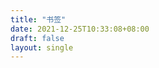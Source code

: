 ```yaml
---
title: "书签"
date: 2021-12-25T10:33:08+08:00
draft: false
layout: single
---
```


<div id="bookmarks_container"></div>

<script>
  document.addEventListener("DOMContentLoaded", function () {
    const PER_PAGE = 50;

    async function fetchBookmarks(page = 0) {
      const req = await fetch(
        `https://api.allorigins.win/get?url=${encodeURIComponent(
          `https://api.raindrop.io/v1/raindrops/34199304?sort=-created&search=type:link&perpage=${PER_PAGE}&page=${page}`
        )}&Authorization=Bearer%20d7e078a0-3f49-4419-981a-8695c399b0d8`
      );

      if (!req.ok) {
        console.error("Failed to fetch bookmarks:", req.statusText);
        return [];
      }

      const data = await req.json();
      const parsedData = JSON.parse(data.contents);

      return parsedData?.items.map((item) => ({
        _id: item._id,
        title: item.title,
        link: item.link,
        cover: item.cover,
        tags: item.tags,
        created: new Date(item.created * 1000).toLocaleDateString(),
        lastUpdate: new Date(item.lastUpdate * 1000).toLocaleDateString(),
      }));
    }

    async function displayBookmarks() {
      const bookmarksContainer = document.getElementById("bookmarks_container");
      const bookmarks = await fetchBookmarks();

      bookmarks.forEach((bookmark) => {
        const bookmarkElem = document.createElement("div");
        bookmarkElem.innerHTML = `
            <h3>${bookmark.title}</h3>
            <a href="${bookmark.link}">${bookmark.link}</a>
            <p>Created: ${bookmark.created}</p>
            <p>Last Update: ${bookmark.lastUpdate}</p>
          `;
        bookmarksContainer.appendChild(bookmarkElem);
      });
    }

    displayBookmarks();
  });
</script>
